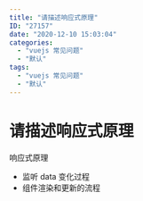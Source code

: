 ```yaml
---
title: "请描述响应式原理"
ID: "27157"
date: "2020-12-10 15:03:04"
categories: 
  - "vuejs 常见问题"
  - "默认"
tags: 
  - "vuejs 常见问题"
  - "默认"
---
```


# 请描述响应式原理

响应式原理

- 监听 data 变化过程
- 组件渲染和更新的流程
